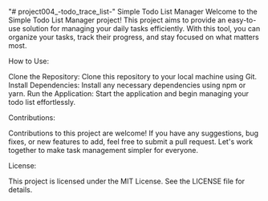 "# project004_-todo_trace_list-" Simple Todo List Manager
Welcome to the Simple Todo List Manager project! This project aims to provide an easy-to-use solution for managing your daily tasks efficiently. With this tool, you can organize your tasks, track their progress, and stay focused on what matters most.


How to Use:


Clone the Repository: Clone this repository to your local machine using Git.
Install Dependencies: Install any necessary dependencies using npm or yarn.
Run the Application: Start the application and begin managing your todo list effortlessly.


Contributions:

Contributions to this project are welcome! If you have any suggestions, bug fixes, or new features to add, feel free to submit a pull request. Let's work together to make task management simpler for everyone.

License:

This project is licensed under the MIT License. See the LICENSE file for details.

